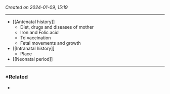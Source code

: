 *Created on 2024-01-09, 15:19* 

---
- [[Antenatal history]] 
	- Diet, drugs and diseases of mother
	- Iron and Folic acid
	- Td vaccination
	- Fetal movements and growth 
- [[Intranatal history]] 
	- Place
- [[Neonatal period]]

---
### *Related
- 
